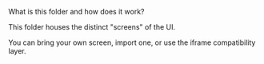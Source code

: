 What is this folder and how does it work?


This folder houses the distinct "screens" of the UI.

You can bring your own screen, import one, or use the iframe compatibility layer.
